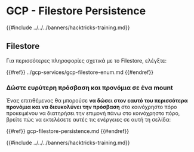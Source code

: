 # GCP - Filestore Persistence

{{#include ../../../banners/hacktricks-training.md}}

## Filestore

Για περισσότερες πληροφορίες σχετικά με το Filestore, ελέγξτε:

{{#ref}}
../gcp-services/gcp-filestore-enum.md
{{#endref}}

### Δώστε ευρύτερη πρόσβαση και προνόμια σε ένα mount

Ένας επιτιθέμενος θα μπορούσε **να δώσει στον εαυτό του περισσότερα προνόμια και να διευκολύνει την πρόσβαση** στο κοινόχρηστο πόρο προκειμένου να διατηρήσει την επιμονή πάνω στο κοινόχρηστο πόρο, βρείτε πώς να εκτελέσετε αυτές τις ενέργειες σε αυτή τη σελίδα:

{{#ref}}
gcp-filestore-persistence.md
{{#endref}}

{{#include ../../../banners/hacktricks-training.md}}
